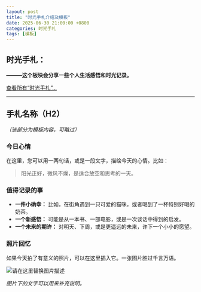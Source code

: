 ```yaml
---
layout: post
title: "时光手札介绍及模板"
date: 2025-06-30 21:00:00 +0800
categories: 时光手札
tags: [模板]
---
```


## 时光手札：

**———这个板块会分享一些个人生活感悟和时光记录。**

[<i class="far fa-folder-open"></i> 查看所有“时光手札”...](/categories/#时光手札)

---

## 手札名称（H2）
*（该部分为模板内容，可略过）*

### 今日心情

在这里，您可以用一两句话，或是一段文字，描绘今天的心情。比如：

> 阳光正好，微风不燥，是适合放空和思考的一天。

### 值得记录的事

- **一件小确幸：** 比如，在街角遇到一只可爱的猫咪，或者喝到了一杯特别好喝的奶茶。
- **一个新感悟：** 可能是从一本书、一部电影，或是一次谈话中得到的启发。
- **一个未来的期许：** 对明天、下周，或是更遥远的未来，许下一个小小的愿望。

### 照片回忆

如果今天拍了有意义的照片，可以在这里插入它。一张图片胜过千言万语。

![请在这里替换图片描述](请在这里替换为图片链接)

*图片下的文字可以用来补充说明。*
